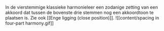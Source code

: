 In de vierstemmige klassieke harmonieleer een zodanige zetting van een akkoord dat tussen de bovenste drie stemmen nog een akkoordtoon te plaatsen is. Zie ook [[Enge ligging (close position)]].
![[content/spacing in four-part harmony.gif]]